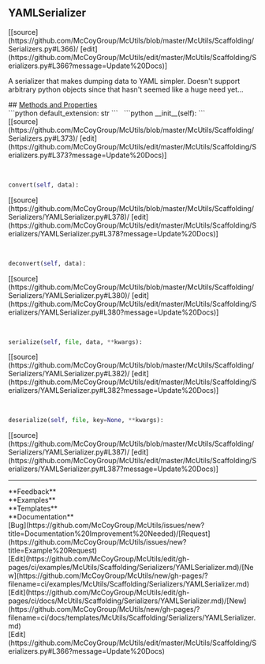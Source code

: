 ## <a id="McUtils.Scaffolding.Serializers.YAMLSerializer">YAMLSerializer</a> 

<div class="docs-source-link" markdown="1">
[[source](https://github.com/McCoyGroup/McUtils/blob/master/McUtils/Scaffolding/Serializers.py#L366)/
[edit](https://github.com/McCoyGroup/McUtils/edit/master/McUtils/Scaffolding/Serializers.py#L366?message=Update%20Docs)]
</div>

A serializer that makes dumping data to YAML simpler.
Doesn't support arbitrary python objects since that hasn't seemed like
a huge need yet...







<div class="collapsible-section">
 <div class="collapsible-section collapsible-section-header" markdown="1">
## <a class="collapse-link" data-toggle="collapse" href="#methods" markdown="1"> Methods and Properties</a> <a class="float-right" data-toggle="collapse" href="#methods"><i class="fa fa-chevron-down"></i></a>
 </div>
 <div class="collapsible-section collapsible-section-body collapse show" id="methods" markdown="1">
 ```python
default_extension: str
```
<a id="McUtils.Scaffolding.Serializers.YAMLSerializer.__init__" class="docs-object-method">&nbsp;</a> 
```python
__init__(self): 
```
<div class="docs-source-link" markdown="1">
[[source](https://github.com/McCoyGroup/McUtils/blob/master/McUtils/Scaffolding/Serializers.py#L373)/
[edit](https://github.com/McCoyGroup/McUtils/edit/master/McUtils/Scaffolding/Serializers.py#L373?message=Update%20Docs)]
</div>


<a id="McUtils.Scaffolding.Serializers.YAMLSerializer.convert" class="docs-object-method">&nbsp;</a> 
```python
convert(self, data): 
```
<div class="docs-source-link" markdown="1">
[[source](https://github.com/McCoyGroup/McUtils/blob/master/McUtils/Scaffolding/Serializers/YAMLSerializer.py#L378)/
[edit](https://github.com/McCoyGroup/McUtils/edit/master/McUtils/Scaffolding/Serializers/YAMLSerializer.py#L378?message=Update%20Docs)]
</div>


<a id="McUtils.Scaffolding.Serializers.YAMLSerializer.deconvert" class="docs-object-method">&nbsp;</a> 
```python
deconvert(self, data): 
```
<div class="docs-source-link" markdown="1">
[[source](https://github.com/McCoyGroup/McUtils/blob/master/McUtils/Scaffolding/Serializers/YAMLSerializer.py#L380)/
[edit](https://github.com/McCoyGroup/McUtils/edit/master/McUtils/Scaffolding/Serializers/YAMLSerializer.py#L380?message=Update%20Docs)]
</div>


<a id="McUtils.Scaffolding.Serializers.YAMLSerializer.serialize" class="docs-object-method">&nbsp;</a> 
```python
serialize(self, file, data, **kwargs): 
```
<div class="docs-source-link" markdown="1">
[[source](https://github.com/McCoyGroup/McUtils/blob/master/McUtils/Scaffolding/Serializers/YAMLSerializer.py#L382)/
[edit](https://github.com/McCoyGroup/McUtils/edit/master/McUtils/Scaffolding/Serializers/YAMLSerializer.py#L382?message=Update%20Docs)]
</div>


<a id="McUtils.Scaffolding.Serializers.YAMLSerializer.deserialize" class="docs-object-method">&nbsp;</a> 
```python
deserialize(self, file, key=None, **kwargs): 
```
<div class="docs-source-link" markdown="1">
[[source](https://github.com/McCoyGroup/McUtils/blob/master/McUtils/Scaffolding/Serializers/YAMLSerializer.py#L387)/
[edit](https://github.com/McCoyGroup/McUtils/edit/master/McUtils/Scaffolding/Serializers/YAMLSerializer.py#L387?message=Update%20Docs)]
</div>
 </div>
</div>












---


<div markdown="1" class="text-secondary">
<div class="container">
  <div class="row">
   <div class="col" markdown="1">
**Feedback**   
</div>
   <div class="col" markdown="1">
**Examples**   
</div>
   <div class="col" markdown="1">
**Templates**   
</div>
   <div class="col" markdown="1">
**Documentation**   
</div>
   <div class="col" markdown="1">
   
</div>
   <div class="col" markdown="1">
   
</div>
   <div class="col" markdown="1">
   
</div>
</div>
  <div class="row">
   <div class="col" markdown="1">
[Bug](https://github.com/McCoyGroup/McUtils/issues/new?title=Documentation%20Improvement%20Needed)/[Request](https://github.com/McCoyGroup/McUtils/issues/new?title=Example%20Request)   
</div>
   <div class="col" markdown="1">
[Edit](https://github.com/McCoyGroup/McUtils/edit/gh-pages/ci/examples/McUtils/Scaffolding/Serializers/YAMLSerializer.md)/[New](https://github.com/McCoyGroup/McUtils/new/gh-pages/?filename=ci/examples/McUtils/Scaffolding/Serializers/YAMLSerializer.md)   
</div>
   <div class="col" markdown="1">
[Edit](https://github.com/McCoyGroup/McUtils/edit/gh-pages/ci/docs/McUtils/Scaffolding/Serializers/YAMLSerializer.md)/[New](https://github.com/McCoyGroup/McUtils/new/gh-pages/?filename=ci/docs/templates/McUtils/Scaffolding/Serializers/YAMLSerializer.md)   
</div>
   <div class="col" markdown="1">
[Edit](https://github.com/McCoyGroup/McUtils/edit/master/McUtils/Scaffolding/Serializers.py#L366?message=Update%20Docs)   
</div>
   <div class="col" markdown="1">
   
</div>
   <div class="col" markdown="1">
   
</div>
   <div class="col" markdown="1">
   
</div>
</div>
</div>
</div>